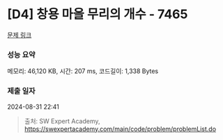 # [D4] 창용 마을 무리의 개수 - 7465 

[문제 링크](https://swexpertacademy.com/main/code/problem/problemDetail.do?contestProbId=AWngfZVa9XwDFAQU) 

### 성능 요약

메모리: 46,120 KB, 시간: 207 ms, 코드길이: 1,338 Bytes

### 제출 일자

2024-08-31 22:41



> 출처: SW Expert Academy, https://swexpertacademy.com/main/code/problem/problemList.do